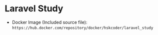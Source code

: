 # Laravel Study

-   Docker Image (Included source file): `https://hub.docker.com/repository/docker/hskcoder/laravel_study`
